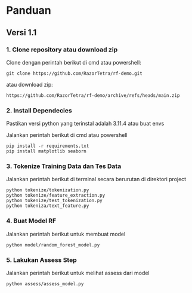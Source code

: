 # Panduan
## Versi 1.1

### 1. Clone repository atau download zip
Clone dengan perintah berikut di cmd atau powershell:

    git clone https://github.com/RazorTetra/rf-demo.git

atau download zip:

    https://github.com/RazorTetra/rf-demo/archive/refs/heads/main.zip


### 2. Install Dependecies
Pastikan versi python yang terinstal adalah 3.11.4 atau buat envs

Jalankan perintah berikut di cmd atau powershell

    pip install -r requirements.txt
    pip install matplotlib seaborn


### 3. Tokenize Training Data dan Tes Data
Jalankan perintah berikut di terminal secara berurutan di direktori project

    python tokenize/tokenization.py
    python tokenize/feature_extraction.py
    python tokenize/test_tokenization.py
    python tokeniza/text_feature.py

### 4. Buat Model RF
Jalankan perintah berikut untuk membuat model

    python model/random_forest_model.py

### 5. Lakukan Assess Step
Jalankan perintah berikut untuk melihat assess dari model

    python assess/assess_model.py
